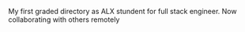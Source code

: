 My first graded directory as ALX stundent for full stack engineer.
Now collaborating with others remotely 
